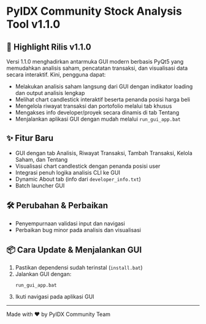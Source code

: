 # PyIDX Community Stock Analysis Tool v1.1.0

## 🚀 Highlight Rilis v1.1.0

Versi 1.1.0 menghadirkan antarmuka GUI modern berbasis PyQt5 yang memudahkan analisis saham, pencatatan transaksi, dan visualisasi data secara interaktif. Kini, pengguna dapat:
- Melakukan analisis saham langsung dari GUI dengan indikator loading dan output analisis lengkap
- Melihat chart candlestick interaktif beserta penanda posisi harga beli
- Mengelola riwayat transaksi dan portofolio melalui tab khusus
- Mengakses info developer/proyek secara dinamis di tab Tentang
- Menjalankan aplikasi GUI dengan mudah melalui `run_gui_app.bat`

## ✨ Fitur Baru
- GUI dengan tab Analisis, Riwayat Transaksi, Tambah Transaksi, Kelola Saham, dan Tentang
- Visualisasi chart candlestick dengan penanda posisi user
- Integrasi penuh logika analisis CLI ke GUI
- Dynamic About tab (info dari `developer_info.txt`)
- Batch launcher GUI

## 🛠️ Perubahan & Perbaikan
- Penyempurnaan validasi input dan navigasi
- Perbaikan bug minor pada analisis dan visualisasi

## 📦 Cara Update & Menjalankan GUI

1. Pastikan dependensi sudah terinstal (`install.bat`)
2. Jalankan GUI dengan:
   ```
   run_gui_app.bat
   ```
3. Ikuti navigasi pada aplikasi GUI

---

Made with ❤️ by PyIDX Community Team
